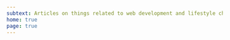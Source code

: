 ```yaml
---
subtext: Articles on things related to web development and lifestyle choices
home: true
page: true
---
```


<script setup>
import AppHome from '@/components/AppHome.vue'
</script>

<AppHome />
